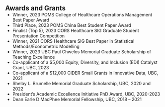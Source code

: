 
<h2 id="awards" style="margin: 2px 0px 0px;">Awards and Grants</h2>

<ul style="margin:0 0 5px;">
  <li><autocolor>Winner, 2023 POMS College of Healthcare Operations Management Best Paper Award</autocolor></li>
  <li><autocolor>Third Place, 2023 POMS China Best Student Paper Award</autocolor></li>
  <li><autocolor>Finalist (Top 5), 2023 CORS Healthcare SIG Graduate Student Presentation Competition</autocolor></li>
  <li><autocolor>Winner, 2021 CORS Healthcare SIG Best Paper in Statistical Methods/Econometric Modelling</autocolor></li>
  <li><autocolor>Winner, 2023 UBC Paul Chwelos Memorial Graduate Scholarship of Teaching Excellence</autocolor></li>
  <li><autocolor>Co-applicant of a $5,000 Equity, Diversity, and Inclusion (EDI) Catalyst Grant, UBC, 2023</autocolor></li>
  <li><autocolor>Co-applicant of a $12,000 CIDER Small Grants in Innovative Data, UBC, 2021</autocolor></li>
  <li><autocolor>Shelby L. Brumelle Memorial Graduate Scholarship, UBC, 2020 and 2022</autocolor></li>
  <li><autocolor>President’s Academic Excellence Initiative PhD Award, UBC, 2020-2023</autocolor></li>
  <li><autocolor>Dean Earle D MacPhee Memorial Fellowship, UBC, 2018 – 2021</autocolor></li>
</ul>

